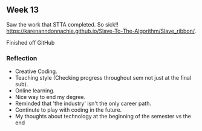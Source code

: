 ## Week 13

Saw the work that STTA completed. So sick!!
https://karenanndonnachie.github.io/Slave-To-The-Algorithm/Slave_ribbon/.  

Finished off GitHub

### Reflection

- Creative Coding.  
- Teaching style (Checking progress throughout sem not just at the final sub).  
- Online learning.  
- Nice way to end my degree.  
- Reminded that 'the industry' isn't the only career path.   
- Continute to play with coding in the future.  
- My thoughts about technology at the beginning of the semester vs the end
